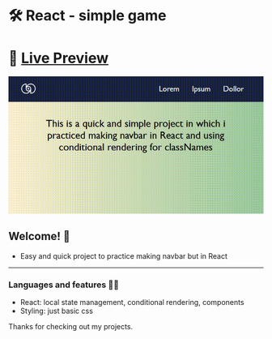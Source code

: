 # 🛠 React - simple game

# 🔗 [Live Preview](https://delightful-tarsier-41cea6.netlify.app/)
![Design preview](./src/preview.gif)

## Welcome! 👋

- Easy and quick project to practice making navbar but in React

---

### Languages and features 👨‍💻 

- React: local state management, conditional rendering, components
- Styling: just basic css

Thanks for checking out my projects.
